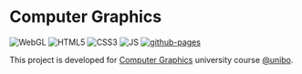# Computer Graphics

![WebGL](https://img.shields.io/badge/WebGL-990000.svg?style=flat&logo=WebGL&logoColor=white)
![HTML5](https://img.shields.io/badge/HTML5-E34F26.svg?style=flat&logo=HTML5&logoColor=white)
![CSS3](https://img.shields.io/badge/CSS3-1572B6.svg?style=flat&logo=CSS3&logoColor=white)
![JS](https://img.shields.io/badge/JavaScript-F7DF1E.svg?style=flat&logo=JavaScript&logoColor=black)
[![github-pages](https://img.shields.io/badge/GitHub%20Pages-222222.svg?style=flat&logo=GitHub-Pages&logoColor=white)](https://micheledinelli.github.io/where-i-wrote-this)

This project is developed for [Computer Graphics](https://www.unibo.it/it/studiare/dottorati-master-specializzazioni-e-altra-formazione/insegnamenti/insegnamento/2023/479028) university course [@unibo](https://www.unibo.it/it).
